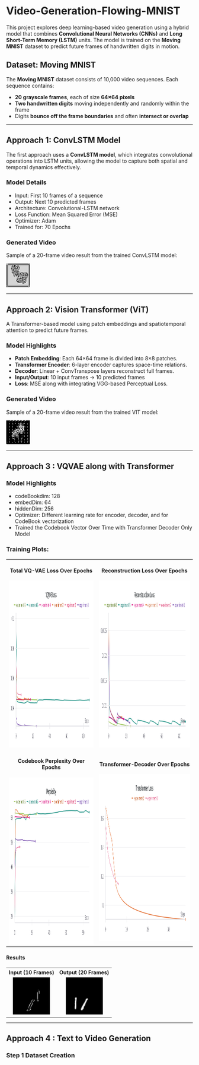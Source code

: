 # Video-Generation-Flowing-MNIST

This project explores deep learning-based video generation using a hybrid model that combines **Convolutional Neural Networks (CNNs)** and **Long Short-Term Memory (LSTM)** units. The model is trained on the **Moving MNIST** dataset to predict future frames of handwritten digits in motion.

## Dataset: Moving MNIST

The **Moving MNIST** dataset consists of 10,000 video sequences. Each sequence contains:

* **20 grayscale frames**, each of size **64×64 pixels**
* **Two handwritten digits** moving independently and randomly within the frame
* Digits **bounce off the frame boundaries** and often **intersect or overlap**

---

## Approach 1: ConvLSTM Model

The first approach uses a **ConvLSTM model**, which integrates convolutional operations into LSTM units, allowing the model to capture both spatial and temporal dynamics effectively.

### Model Details

* Input: First 10 frames of a sequence
* Output: Next 10 predicted frames
* Architecture: Convolutional-LSTM network
* Loss Function: Mean Squared Error (MSE)
* Optimizer: Adam
* Trained for: 70 Epochs

### Generated Video

Sample of a 20-frame video result from the trained ConvLSTM model:

![ConvLSTM Output](datavisualization/output-70-epochs.gif)

<!-- ![Implementation](conv-lstm-model.ipynb) -->


---

## Approach 2: Vision Transformer (ViT)

A Transformer-based model using patch embeddings and spatiotemporal attention to predict future frames.

### Model Highlights

* **Patch Embedding**: Each 64×64 frame is divided into 8×8 patches.
* **Transformer Encoder**: 6-layer encoder captures space-time relations.
* **Decoder**: Linear + ConvTranspose layers reconstruct full frames.
* **Input/Output**: 10 input frames → 10 predicted frames
* **Loss**: MSE along with integrating VGG-based Perceptual Loss.


### Generated Video

Sample of a 20-frame video result from the trained VIT model:

![VIT based Architecture](datavisualization/model-2-200.gif)


---

## Approach 3 : VQVAE along with Transformer

### Model Highlights
* codeBookdim: 128
* embedDim: 64
* hiddenDim: 256
* Optimizer: Different learning rate for encoder, decoder, and for CodeBook vectorization
* Trained the Codebook Vector Over Time with Transformer Decoder Only Model

### Training Plots:
<!-- ###  Total VQ-VAE Loss Over Epochs -->
<!-- <img src="datavisualization/VQVAE_Loss.png" width="400" height="450"/>

### Reconstruction Loss Over Epochs
<img src="datavisualization/Reconstruction_Loss.png" width="400" height="450"/>

### Codebook Perplexity Over Epochs
<img src="datavisualization/Perplexity.png" width="400" height="450"/>

### Transformer-Decoder Over Epochs
<img src="datavisualization/tDecoder.png" width="400" height="450"/> -->

<table>
  <tr>
    <td>
      <div align="center">
      <h4>Total VQ-VAE Loss Over Epochs</h4>
      </div>
      <img src="datavisualization/VQVAE_Loss.png" width="400" height="450"/>
    </td>
    <td>
      <div align="center">
      <h4>Reconstruction Loss Over Epochs</h4>
      </div>
      <img src="datavisualization/Reconstruction_Loss.png" width="400" height="450"/>
    </td>
  </tr>
  <tr>
    <td>
      <div align="center">
      <h4>Codebook Perplexity Over Epochs</h4>
      </div>
      <img src="datavisualization/Perplexity.png" width="400" height="450"/>
    </td>
    <td>
      <div align="center">
      <h4>Transformer-Decoder Over Epochs</h4>
      </div>
      <img src="datavisualization/tDecoder.png" width="400" height="450"/>
    </td>
  </tr>
</table>

#### Results
<table>
  <tr>
    <th>Input (10 Frames)</th>
    <th>Output (20 Frames)</th>
  </tr>
  <tr>
    <td align="center"><img src="datavisualization/inp.gif" width="100" height="100"/></td>
    <td align="center"><img src="datavisualization/op.gif" width="100" height="100"/></td>
  </tr>
</table>

---

## Approach 4 : Text to Video Generation


### Step 1 Dataset Creation
